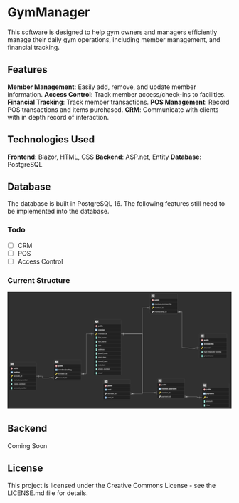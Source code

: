 # GymManager

This software is designed to help gym owners and managers efficiently manage their daily gym operations, including member management, and financial tracking.

## Features
**Member Management**: Easily add, remove, and update member information.
**Access Control**: Track member access/check-ins to facilities.
**Financial Tracking**: Track member transactions.
**POS Management**: Record POS transactions and items purchased.
**CRM**: Communicate with clients with in depth record of interaction.

## Technologies Used
**Frontend**: Blazor, HTML, CSS
**Backend**: ASP.net, Entity
**Database**: PostgreSQL

## Database
The database is built in PostgreSQL 16. The following features still need to be implemented into the database. 

### Todo
- [ ] CRM
- [ ] POS
- [ ] Access Control
### Current Structure
![Database UML](https://github.com/RehmanMuaz/GymManager/blob/master/Readme/DB2.png)

## Backend
Coming Soon

## License
This project is licensed under the Creative Commons License - see the LICENSE.md file for details.